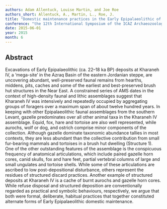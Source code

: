 ```yaml
---
authors: Adam Allentuck, Louise Martin, and Joe Roe
authors_short: Allentuck, A., Martin, L., Roe, J.
title: "Domestic maintenance practices in the Early Epipalaeolithic of the Jordanian steppe"
conference: "the 12th International Symposium of the ICAZ Archaeozoology of Southwest Asia and Adjacent Areas Working Group (ASWA), Groningen"
date: 2015-06-01
year: 2015
month: 6
---
```


## Abstract

Excavations of Early Epipalaeolithic (ca. 22–18 ka BP) deposits at Kharaneh IV, a ‘mega-site’ in the Azraq Basin of the eastern Jordanian steppe, are uncovering abundant, well-preserved faunal remains from hearths, middens, pits, caches and some of the earliest and best-preserved brush hut structures in the Near East. A constrained series of AMS dates in the context of high-density faunal and lithic assemblages suggest that Kharaneh IV was intensively and repeatedly occupied by aggregating groups of foragers over a maximum span of about twelve hundred years. In keeping with other Epipalaeolithic faunal assemblages from the southern Levant, gazelle predominates over all other animal taxa in the Kharaneh IV assemblage. Equid, fox, hare and tortoise are also well represented, while aurochs, wolf or dog, and ostrich comprise minor components of the collection.  Although gazelle dominate taxonomic abundance tallies in most contexts, they are less abundant than the collective contribution from small fur-bearing mammals and tortoises in a brush hut dwelling (Structure 1). One of the other outstanding features of the assemblage is the conspicuous frequency of anatomical articulations, which include paired gazelle horn cores, canid skulls, fox and hare feet, partial vertebral columns of large and small ungulates and tortoise shells. While some of these articulations are ascribed to low post-depositional disturbance, others represent the residues of structured discard practices. Another example of structured deposits at Kharaneh IV is a cache of burnt aurochs and gazelle horn cores. While refuse disposal and structured deposition are conventionally regarded as practical and symbolic behaviours, respectively, we argue that both were formal, deliberate, habitual practices that together constituted alternate forms of Early Epipalaeolithic domestic maintenance.
